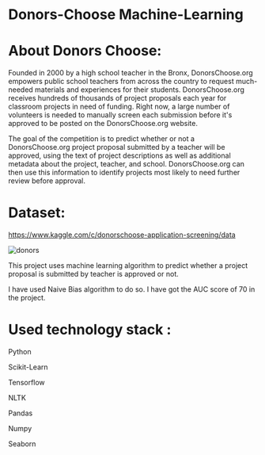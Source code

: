 # Donors-Choose Machine-Learning

# About Donors Choose:

Founded in 2000 by a high school teacher in the Bronx, DonorsChoose.org empowers public school teachers from across the country to request much-needed materials and experiences for their students.
DonorsChoose.org receives hundreds of thousands of project proposals each year for classroom projects in need of funding. Right now, a large number of volunteers is needed to manually screen each submission before it's approved to be posted on the DonorsChoose.org website.

The goal of the competition is to predict whether or not a DonorsChoose.org project proposal submitted by a teacher will be approved, using the text of project descriptions as well as additional metadata about the project, teacher, and school. DonorsChoose.org can then use this information to identify projects most likely to need further review before approval.

# Dataset: 
https://www.kaggle.com/c/donorschoose-application-screening/data

![donors](https://user-images.githubusercontent.com/38343027/98655711-ca70ef00-2365-11eb-845d-d7e4ccd4e9c7.jpg)



This project uses machine learning algorithm to predict whether a project proposal is submitted by teacher is approved or not.

I have used Naive Bias algorithm to do so. I have got the AUC score of 70 in the project.

# Used technology stack :

Python

Scikit-Learn

Tensorflow

NLTK

Pandas

Numpy

Seaborn 
